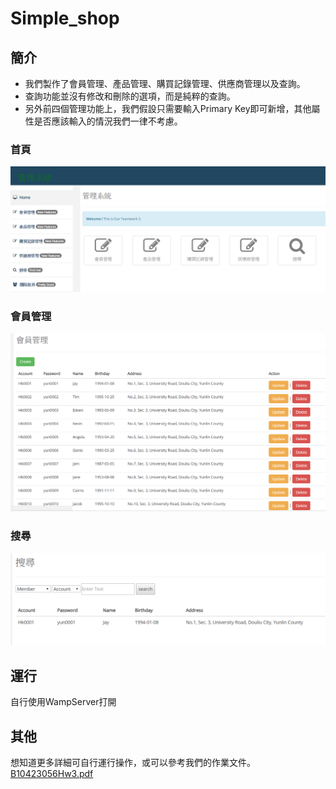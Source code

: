 # Simple_shop

## 簡介
* 我們製作了會員管理、產品管理、購買記錄管理、供應商管理以及查詢。
* 查詢功能並沒有修改和刪除的選項，而是純粹的查詢。
* 另外前四個管理功能上，我們假設只需要輸入Primary Key即可新增，其他屬性是否應該輸入的情況我們一律不考慮。

### 首頁
![home](https://github.com/RayFV/Simple_shop/blob/master/home.png)

### 會員管理
![user](https://github.com/RayFV/Simple_shop/blob/master/User.png)

### 搜尋
![search](https://github.com/RayFV/Simple_shop/blob/master/search.png)

## 運行
自行使用WampServer打開

## 其他
想知道更多詳細可自行運行操作，或可以參考我們的作業文件。<br>
[B10423056Hw3.pdf](https://github.com/RayFV/Simple_shop/blob/master/B10423056Hw3.pdf)
